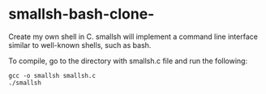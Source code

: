 # smallsh-bash-clone-
Create my own shell in C. smallsh will implement a command line interface similar to well-known shells, such as bash.

To compile, go to the directory with smallsh.c file and run the following:
	
	gcc -o smallsh smallsh.c
	./smallsh
